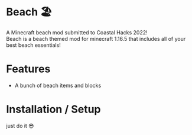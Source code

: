 # Beach 🏖
A Minecraft beach mod submitted to Coastal Hacks 2022!
<br>
Beach is a beach themed mod for minecraft 1.16.5 that includes all of your best beach essentials!

# Features
- A bunch of beach items and blocks

# Installation / Setup
just do it 😎
